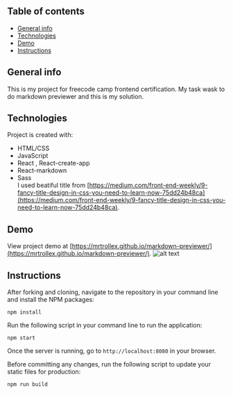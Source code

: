 ## Table of contents
* [General info](#general-info)
* [Technologies](#technologies)
* [Demo](#demo)
* [Instructions](#Instructions)

## General info
This is my project for freecode camp frontend certification.
My task wask to do markdown previewer and this is my solution.
	
## Technologies
Project is created with:
* HTML/CSS
* JavaScript
* React , React-create-app
* React-markdown    
* Sass  
I used beatiful title from [https://medium.com/front-end-weekly/9-fancy-title-design-in-css-you-need-to-learn-now-75dd24b48ca](https://medium.com/front-end-weekly/9-fancy-title-design-in-css-you-need-to-learn-now-75dd24b48ca).



## Demo
View project demo at [https://mrtrollex.github.io/markdown-previewer/](https://mrtrollex.github.io/markdown-previewer/).
![alt text](https://i.imgur.com/K6pGA93.png)

## Instructions

After forking and cloning, navigate to the repository in your command line and install the NPM packages:
```
npm install
```

Run the following script in your command line to run the application:
```
npm start
```

Once the server is running, go to `http://localhost:8080` in your browser.

Before committing any changes, run the following script to update your static files for production:
```
npm run build
```